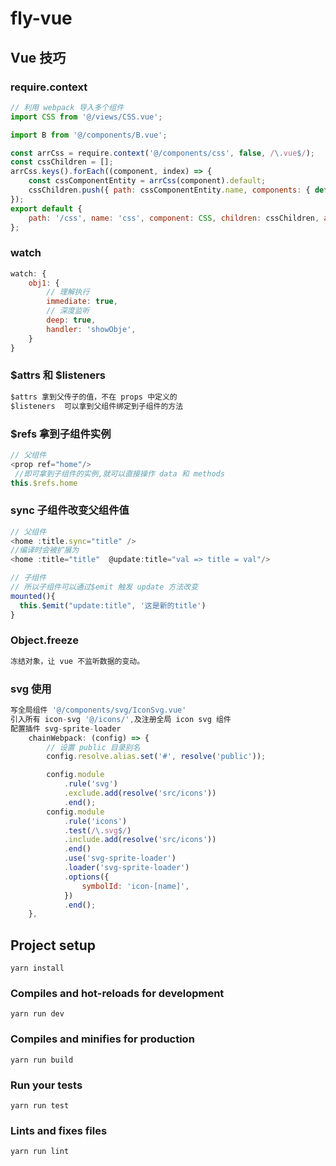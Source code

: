 # fly-vue
## Vue 技巧

### require.context
```js
// 利用 webpack 导入多个组件
import CSS from '@/views/CSS.vue';

import B from '@/components/B.vue';

const arrCss = require.context('@/components/css', false, /\.vue$/);
const cssChildren = [];
arrCss.keys().forEach((component, index) => {
    const cssComponentEntity = arrCss(component).default;
    cssChildren.push({ path: cssComponentEntity.name, components: { default: cssComponentEntity, b: B }, alias: `${cssComponentEntity.name}${index}` });
});
export default {
    path: '/css', name: 'css', component: CSS, children: cssChildren, alias: '/foo',
};
```
### watch

```js
watch: {
    obj1: {
        // 理解执行
        immediate: true,
        // 深度监听
        deep: true,
        handler: 'showObje',
    }
}
```
### $attrs 和 $listeners
```txt
$attrs 拿到父传子的值，不在 props 中定义的
$listeners  可以拿到父组件绑定到子组件的方法
```

### $refs 拿到子组件实例

```js
// 父组件
<prop ref="home"/>
 //即可拿到子组件的实例,就可以直接操作 data 和 methods
this.$refs.home
```

### sync 子组件改变父组件值

```js
// 父组件
<home :title.sync="title" />
//编译时会被扩展为
<home :title="title"  @update:title="val => title = val"/>

// 子组件
// 所以子组件可以通过$emit 触发 update 方法改变
mounted(){
  this.$emit("update:title", '这是新的title')
}
```

### Object.freeze

```js
冻结对象，让 vue 不监听数据的变动。
```

### svg 使用

```js
写全局组件 '@/components/svg/IconSvg.vue'
引入所有 icon-svg '@/icons/',及注册全局 icon svg 组件
配置插件 svg-sprite-loader
    chainWebpack: (config) => {
        // 设置 public 目录别名
        config.resolve.alias.set('#', resolve('public'));

        config.module
            .rule('svg')
            .exclude.add(resolve('src/icons'))
            .end();
        config.module
            .rule('icons')
            .test(/\.svg$/)
            .include.add(resolve('src/icons'))
            .end()
            .use('svg-sprite-loader')
            .loader('svg-sprite-loader')
            .options({
                symbolId: 'icon-[name]',
            })
            .end();
    },
```







## Project setup
```
yarn install
```

### Compiles and hot-reloads for development
```
yarn run dev
```

### Compiles and minifies for production
```
yarn run build
```

### Run your tests
```
yarn run test
```

### Lints and fixes files
```
yarn run lint
```
